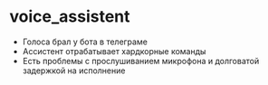 # voice_assistent
- Голоса брал у бота в телеграме
- Ассистент отрабатывает хардкорные команды
- Есть проблемы с прослушиванием микрофона и долговатой задержкой на исполнение
